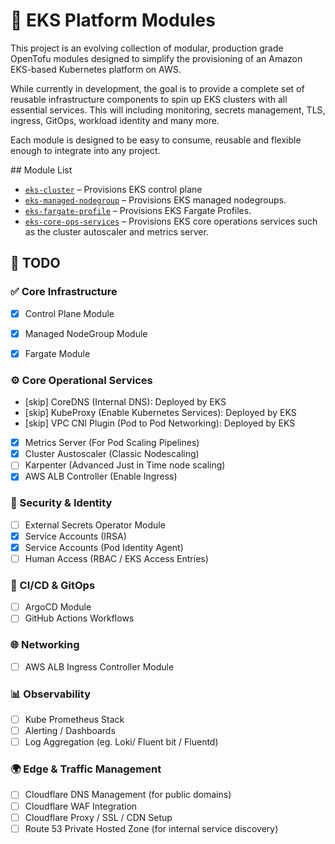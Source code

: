 # 🧱 EKS Platform Modules

This project is an evolving collection of modular, production grade OpenTofu modules designed to simplify the provisioning of an Amazon EKS-based Kubernetes platform on AWS.

While currently in development, the goal is to provide a complete set of reusable infrastructure components to spin up EKS clusters with all essential services. This will including monitoring, secrets management, TLS, ingress, GitOps, workload identity and many more.

Each module is designed to be easy to consume, reusable and flexible enough to integrate into any project.


## Module List 

- [`eks-cluster`](./modules/eks-cluster) – Provisions EKS control plane
- [`eks-managed-nodegroup`](./modules/eks-managed-nodegroup) – Provisions EKS managed nodegroups.
- [`eks-fargate-profile`](./modules/eks-fargate-profile) – Provisions EKS Fargate Profiles.
- [`eks-core-ops-services`](./modules/eks-core-ops-services) – Provisions EKS core operations services such as the cluster autoscaler and metrics server. 


## 🚀 TODO

### ✅ Core Infrastructure
- [x] Control Plane Module  
- [x] Managed NodeGroup Module  
- [x] Fargate Module  


### ⚙️ Core Operational Services 
- [skip] CoreDNS  (Internal DNS): Deployed by EKS
- [skip] KubeProxy (Enable Kubernetes Services): Deployed by EKS 
- [skip] VPC CNI Plugin (Pod to Pod Networking): Deployed by EKS 
- [x] Metrics Server (For Pod Scaling Pipelines)
- [x] Cluster Austoscaler (Classic Nodescaling)
- [ ] Karpenter (Advanced Just in Time node scaling)
- [x] AWS ALB Controller (Enable Ingress)

### 🔐 Security & Identity
- [ ] External Secrets Operator Module  
- [x] Service Accounts (IRSA)  
- [x] Service Accounts (Pod Identity Agent)  
- [ ] Human Access (RBAC / EKS Access Entries)

### 🔄 CI/CD & GitOps
- [ ] ArgoCD Module  
- [ ] GitHub Actions Workflows 

### 🌐 Networking
- [ ] AWS ALB Ingress Controller Module 

### 📊 Observability 
- [ ] Kube Prometheus Stack 
- [ ] Alerting / Dashboards 
- [ ] Log Aggregation (eg. Loki/ Fluent bit / Fluentd)

### 🌍 Edge & Traffic Management
- [ ] Cloudflare DNS Management (for public domains)
- [ ] Cloudflare WAF Integration
- [ ] Cloudflare Proxy / SSL / CDN Setup
- [ ] Route 53 Private Hosted Zone (for internal service discovery)